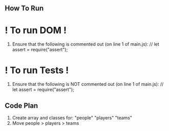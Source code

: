 ## How To Run
# ! To run DOM !
1. Ensure that the following is commented out (on line 1 of main.js):
// let assert = require("assert");

# ! To run Tests !
1. Ensure that the following is NOT commented out (on line 1 of main.js):
// let assert = require("assert");


## Code Plan
1. Create array and classes for:
     "people"
     "players"
     "teams"
2. Move people > players > teams






